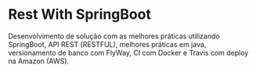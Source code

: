 # Rest With SpringBoot

Desenvolvimento de solução com as melhores práticas utilizando SpringBoot, API REST (RESTFUL), melhores práticas em java, versionamento de banco com FlyWay, CI com Docker e Travis com deploy na Amazon (AWS).
